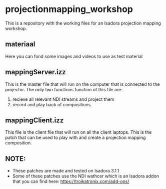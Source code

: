 # projectionmapping_workshop

This is a repository with the working files for an Isadora projection mapping workshop.

## materiaal

Here you can fond some images and videos to use as test material

## mappingServer.izz

This is the master file that will run on the computer that is connected to the projector.
The only two functions function of this file are: 

1. recieve all relevant NDI streams and project them
2. record and play back of compositions

## mappingClient.izz

This file is the client file that will run on all the client laptops.
This is the patch that can be used to play with and create a projection mapping composition.

## NOTE:

- These patches are made and tested on Isadora 3.1.1
- Some of these patches use the NDI wathcer which is an Isadora addon that you can find here: https://troikatronix.com/add-ons/
